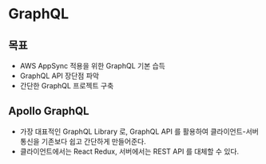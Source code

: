 # GraphQL

## 목표
* AWS AppSync 적용을 위한 GraphQL 기본 습득
* GraphQL API 장단점 파악
* 간단한 GraphQL 프로젝트 구축


## Apollo GraphQL
* 가장 대표적인 GraphQL Library 로, GraphQL API 를 활용하여 클라이언트-서버 통신을 기존보다 쉽고 간단하게 만들어준다.
* 클라이언트에서는 React Redux, 서버에서는 REST API 를 대체할 수 있다.

